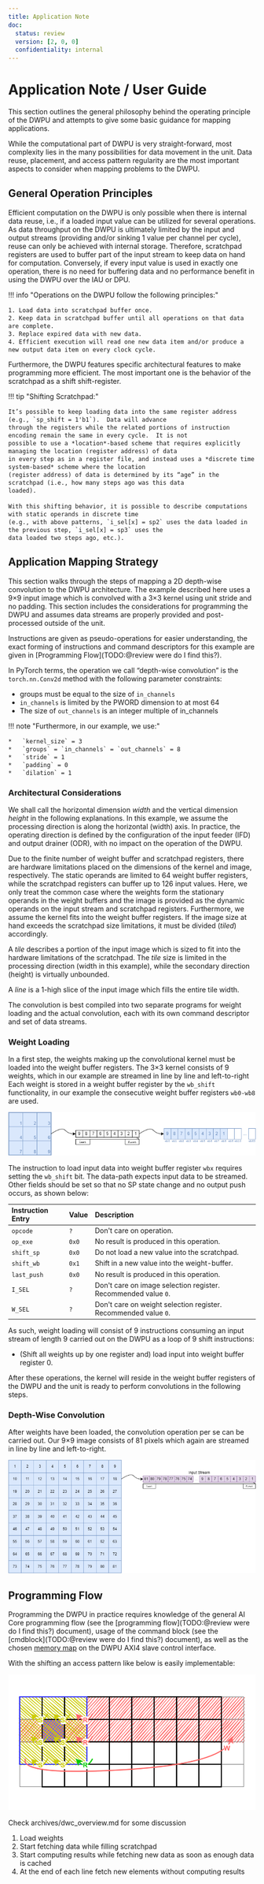 ```yaml
---
title: Application Note
doc:
  status: review
  version: [2, 0, 0]
  confidentiality: internal
---
```


# Application Note / User Guide

This section outlines the general philosophy behind the operating principle of the DWPU and attempts to give some basic
guidance for mapping applications.

While the computational part of DWPU is very straight-forward, most complexity lies in the many possibilities for data
movement in the unit.  Data reuse, placement, and access pattern regularity are the most important aspects to consider
when mapping problems to the DWPU.


## General Operation Principles

Efficient computation on the DWPU is only possible when there is internal data reuse, i.e., if a loaded input value can
be utilized for several operations.  As data throughput on the DWPU is ultimately limited by the input and output streams
(providing and/or sinking 1 value per channel per cycle), reuse can only be achieved with internal storage.  Therefore,
scratchpad registers are used to buffer part of the input stream to keep data on hand for computation.  Conversely, if
every input value is used in exactly one operation, there is no need for buffering data and no performance benefit in
using the DWPU over the IAU or DPU.

!!! info "Operations on the DWPU follow the following principles:"

    1. Load data into scratchpad buffer once.
    2. Keep data in scratchpad buffer until all operations on that data are complete.
    3. Replace expired data with new data.
    4. Efficient execution will read one new data item and/or produce a new output data item on every clock cycle.

Furthermore, the DWPU features specific architectural features to make programming more efficient.  The most important
one is the behavior of the scratchpad as a shift shift-register.

!!! tip "Shifting Scratchpad:"

    It’s possible to keep loading data into the same register address (e.g., `sp_shift = 1'b1`).  Data will advance
    through the registers while the related portions of instruction encoding remain the same in every cycle.  It is not
    possible to use a *location*-based scheme that requires explicitly managing the location (register address) of data
    in every step as in a register file, and instead uses a *discrete time system-based* scheme where the location
    (register address) of data is determined by its “age” in the scratchpad (i.e., how many steps ago was this data
    loaded).

    With this shifting behavior, it is possible to describe computations with static operands in discrete time
    (e.g., with above patterns, `i_sel[x] = sp2` uses the data loaded in the previous step, `i_sel[x] = sp3` uses the
    data loaded two steps ago, etc.).

## Application Mapping Strategy

This section walks through the steps of mapping a 2D depth-wise convolution to the DWPU architecture.  The example
described here uses a 9×9 input image which is convolved with a 3×3 kernel using unit stride and no padding.  This
section includes the considerations for programming the DWPU and assumes data streams are properly provided and
post-processed outside of the unit.

Instructions are given as pseudo-operations for easier understanding, the exact forming of instructions and command
descriptors for this example are given in [Programming Flow](TODO:@review were do I find this?).

In PyTorch terms, the operation we call “depth-wise convolution” is the `torch.nn.Conv2d` method with the following
parameter constraints:

*	groups must be equal to the size of `in_channels`
*	`in_channels` is limited by the PWORD dimension to at most 64
*	The size of `out_channels` is an integer multiple of in_channels

!!! note "Furthermore, in our example, we use:"

    *	`kernel_size` = 3
    *	`groups` = `in_channels` = `out_channels` = 8
    *	`stride` = 1
    *	`padding` = 0
    *	`dilation` = 1


### Architectural Considerations

We shall call the horizontal dimension *width* and the vertical dimension *height* in the following explanations.  In
this example, we assume the processing direction is along the horizontal (width) axis.  In practice, the operating
direction is defined by the configuration of the input feeder (IFD) and output drainer (ODR), with no impact on the
operation of the DWPU.

Due to the finite number of weight buffer and scratchpad registers, there are hardware limitations placed on the
dimensions of the kernel and image, respectively.  The static operands are limited to 64 weight buffer registers, while
the scratchpad registers can buffer up to 126 input values.   Here, we only treat the common case where the weights form
the stationary operands in the weight buffers and the image is provided as the dynamic operands on the input stream and
scratchpad registers.  Furthermore, we assume the kernel fits into the weight buffer registers.  If the image size at
hand exceeds the scratchpad size limitations, it must be divided (*tiled*) accordingly.

A *tile* describes a portion of the input image which is sized to fit into the hardware limitations of the scratchpad.
The *tile* size is limited in the processing direction (width in this example), while the secondary direction (height)
is virtually unbounded.

A *line* is a 1-high slice of the input image which fills the entire tile width.

The convolution is best compiled into two separate programs for weight loading and the actual convolution, each with its
own command descriptor and set of data streams.

### Weight Loading

In a first step, the weights making up the convolutional kernel must be loaded into the weight buffer registers.
The 3×3 kernel consists of 9 weights, which in our example are streamed in line by line and left-to-right
Each weight is stored in a weight buffer register by the `wb_shift` functionality, in our example the consecutive weight
buffer registers `wb0-wb8` are used.

![LOAD WB BUFFER](./figures/50-DWPU-3x3-kernel.drawio.png "Overview of loading a 3x3 kernel into the DWPU weight buffer registers.")

The instruction to load input data into weight buffer register `wbx` requires setting the `wb_shift` bit.  The data-path
expects input data to be streamed. Other fields should be set so that no SP state change and no output push occurs, as
shown below:

| Instruction Entry | Value | Description                                                     |
|:----------------- |:----- |:--------------------------------------------------------------- |
| `opcode`          | `?`   | Don't care on operation.                                        |
| `op_exe`          | `0x0` | No result is produced in this operation.                        |
| `shift_sp`        | `0x0` | Do not load a new value into the scratchpad.                    |
| `shift_wb`        | `0x1` | Shift in a new value into the weight-buffer.                    |
| `last_push`       | `0x0` | No result is produced in this operation.                        |
| `I_SEL`           | `?`   | Don't care on image selection register. Recommended value `0`.  |
| `W_SEL`           | `?`   | Don't care on weight selection register. Recommended value `0`. |

As such, weight loading will consist of 9 instructions consuming an input stream of length 9 carried out on the DWPU as
a loop of 9 shift instructions:

* (Shift all weights up by one register and) load input into weight buffer register 0.

After these operations, the kernel will reside in the weight buffer registers of the DWPU and
the unit is ready to perform convolutions in the following steps.


### Depth-Wise Convolution

After weights have been loaded, the convolution operation per se can be carried out.  Our 9×9 image consists of
81 pixels which again are streamed in line by line and left-to-right.

![DWPU Example Image](./figures/50-DWPU-9x9-image.drawio.png "Mapping of a 9x9 input image to the input stream for DWPU depth-wise operations.")


## Programming Flow

Programming the DWPU in practice requires knowledge of the general AI Core programming flow (see the
[programming flow](TODO:@review were do I find this?) document), usage of the command block (see the [cmdblock](TODO:@review were do I find this?) document), as well as the
chosen [memory map]({{link_repo_file("hw/impl/europa/data/memory_map/memory_map.yml")}}) on the DWPU AXI4 slave control interface.

With the shifting an access pattern like below is easily implementable:

![DWPU Computation Progress](./figures/50-DWPU-conv-readwrite.gif "Visualization of computation progress on DWPU.")

Check archives/dwc_overview.md for some discussion

1. Load weights
2. Start fetching data while filling scratchpad
3. Start computing results while fetching new data as soon as enough data is cached
4. At the end of each line fetch new elements without computing results

